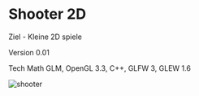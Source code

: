 # Shooter 2D


Ziel - Kleine 2D spiele


Version 0.01


Tech
Math GLM, OpenGL 3.3, C++, GLFW 3, GLEW 1.6



![shooter](https://user-images.githubusercontent.com/74959447/101526737-5558ff80-398d-11eb-9afa-05d045040996.jpg)

